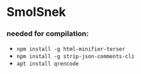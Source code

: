# SmolSnek #

### needed for compilation: ###
- `npm install -g html-minifier-terser`
- `npm install -g strip-json-comments-cli`
- `apt install qrencode`